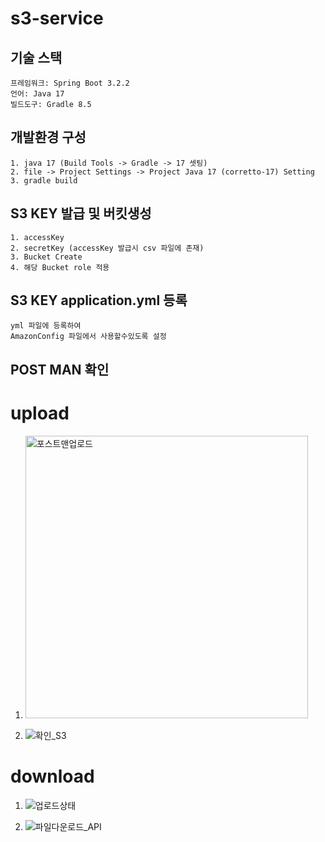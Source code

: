 ﻿# s3-service


## 기술 스택
```
프레임워크: Spring Boot 3.2.2
언어: Java 17
빌드도구: Gradle 8.5
```

## 개발환경 구성

```
1. java 17 (Build Tools -> Gradle -> 17 셋팅)
2. file -> Project Settings -> Project Java 17 (corretto-17) Setting
3. gradle build
```

## S3 KEY 발급 및 버킷생성
```
1. accessKey
2. secretKey (accessKey 발급시 csv 파일에 존재)
3. Bucket Create
4. 해당 Bucket role 적용
```

## S3 KEY application.yml 등록
```
yml 파일에 등록하여 
AmazonConfig 파일에서 사용할수있도록 설정
```

## POST MAN  확인

# upload

1. <img width="452" alt="포스트맨업로드" src="https://github.com/gojunghyo/s3-service/assets/128199051/5237384d-5ecf-4f67-aaa3-e8be376f11fd">

2. ![확인_S3](https://github.com/gojunghyo/s3-service/assets/128199051/150c2467-7b33-43c4-95a0-8b86858c122c)


# download

1. ![업로드상태](https://github.com/gojunghyo/s3-service/assets/128199051/3a66a458-f83d-4f2c-84bd-74ea297f8921)

2. ![파일다운로드_API](https://github.com/gojunghyo/s3-service/assets/128199051/73c34164-b51f-4185-9e19-b1447d19fcd1)

